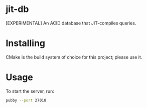 # jit-db
[EXPERIMENTAL] An ACID database that JIT-compiles queries.

# Installing
CMake is the build system of choice for this project; please use it.

# Usage
To start the server, run:

```bash
pubby --port 27018
```

